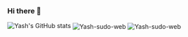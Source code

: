 ### Hi there 👋
![Yash's GitHub stats](https://github-readme-stats.vercel.app/api?username=Yash-sudo-web&show_icons=true&theme=radical)
<img align="center" src="https://github-readme-streak-stats.herokuapp.com/?user=Yash-sudo-web&theme=dark&background=0d1117&date_format=M%20j%5B%2C%20Y%5D" alt="Yash-sudo-web" />
<img align="center" src="https://github-readme-stats.vercel.app/api/top-langs?username=Yash-sudo-web&show_icons=true&locale=en&bg_color=0d1117&text_color=ffffff&layout=compact" alt="Yash-sudo-web" bg_color=#808080/>
<br>
<br><br>
<br>


<!--
**Yash-sudo-web/Yash-sudo-web** is a ✨ _special_ ✨ repository because its `README.md` (this file) appears on your GitHub profile.

Here are some ideas to get you started:

- 🔭 I’m currently working on ...
- 🌱 I’m currently learning ...
- 👯 I’m looking to collaborate on ...
- 🤔 I’m looking for help with ...
- 💬 Ask me about ...
- 📫 How to reach me: ...
- 😄 Pronouns: ...
- ⚡ Fun fact: ...
-->
